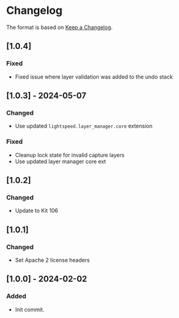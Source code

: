 # Changelog
The format is based on [Keep a Changelog](https://keepachangelog.com/en/1.0.0/).

## [1.0.4]
### Fixed
- Fixed issue where layer validation was added to the undo stack

## [1.0.3] - 2024-05-07
### Changed
- Use updated `lightspeed.layer_manager.core` extension

### Fixed
- Cleanup lock state for invalid capture layers
- Use updated layer manager core ext

## [1.0.2]
### Changed
- Update to Kit 106

## [1.0.1]
### Changed
- Set Apache 2 license headers

## [1.0.0] - 2024-02-02
### Added
- Init commit.
